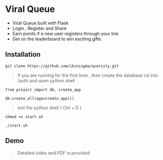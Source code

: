 # Viral Queue
- Viral Queue built with Flask 
- Login , Register and Share 
- Earn points if a new user registers through your link
- Get on the leaderboard to win exciting gifts

## Installation

`git clone https://github.com/ibinsigma/qversity.git`

 > If you are running for the first time , then create the database
 > cd into /auth and open python shell
 
 `from project import db, create_app`
 
 `db.create_all(app=create_app())`
 
 > exit the python shell ( Ctrl + D )

`chmod +x start.sh`

`./start.sh`

## Demo

> Detailed video and PDF is provided
